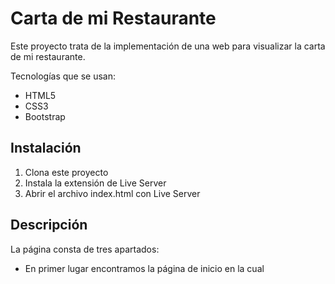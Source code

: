 # Carta de mi Restaurante

Este proyecto trata de la implementación de una web para visualizar la carta de mi restaurante.

Tecnologías que se usan:

- HTML5
- CSS3
- Bootstrap

## Instalación

1. Clona este proyecto
2. Instala la extensión de Live Server
3. Abrir el archivo index.html con Live Server

## Descripción

La página consta de tres apartados:

- En primer lugar encontramos la página de inicio en la cual 




